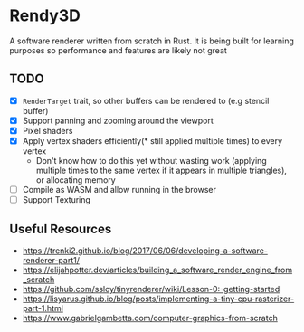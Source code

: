 # Rendy3D

A software renderer written from scratch in Rust.
It is being built for learning purposes so performance and features are likely not great

## TODO

- [x] `RenderTarget` trait, so other buffers can be rendered to (e.g stencil buffer)
- [x] Support panning and zooming around the viewport
- [x] Pixel shaders
- [x] Apply vertex shaders efficiently(\* still applied multiple times) to every vertex
  - Don't know how to do this yet without wasting work (applying multiple times to the same vertex if it appears in multiple triangles), or allocating memory
- [ ] Compile as WASM and allow running in the browser
- [ ] Support Texturing

## Useful Resources

- <https://trenki2.github.io/blog/2017/06/06/developing-a-software-renderer-part1/>
- <https://elijahpotter.dev/articles/building_a_software_render_engine_from_scratch>
- <https://github.com/ssloy/tinyrenderer/wiki/Lesson-0:-getting-started>
- <https://lisyarus.github.io/blog/posts/implementing-a-tiny-cpu-rasterizer-part-1.html>
- <https://www.gabrielgambetta.com/computer-graphics-from-scratch>
